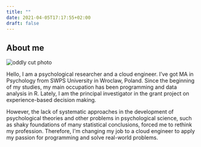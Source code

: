 ```yaml
---
title: ""
date: 2021-04-05T17:17:55+02:00
draft: false
---
```


## About me
![oddly cut photo](/img/face.png)

Hello, I am a psychological researcher and a cloud engineer. I’ve got MA in Psychology from SWPS University in Wroclaw, Poland. Since the beginning of my studies, my main occupation has been programming and data analysis in R. Lately, I am the principal investigator in the grant project on experience-based decision making. 

However, the lack of systematic approaches in the development of psychological theories and other problems in psychological science, such as shaky foundations of many statistical conclusions, forced me to rethink my profession. Therefore, I'm changing my job to a cloud engineer to apply my passion for programming and solve real-world problems. 


